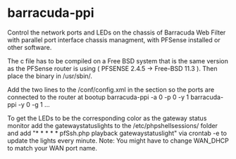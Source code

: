 # barracuda-ppi
Control the network ports and LEDs on the chassis of Barracuda Web Filter with parallel port interface chassis managment, with PFSense installed or other software.

The c file has to be compiled on a Free BSD system that is the same version as the PFSense router is using ( PFSENSE 2.4.5 -> Free-BSD 11.3 ). Then place the binary in /usr/sbin/.

Add the two lines to the /conf/config.xml in the <system> section so the ports are connected to the router at bootup
  	<system>
		  <earlyshellcmd>barracuda-ppi -a 0 -p 0 -y 1</earlyshellcmd>
		  <shellcmd>barracuda-ppi -y 0 -g 1</shellcmd>
      ...
    </system>

To get the LEDs to be the corresponding color as the gateway status monitor add the gatewaystatuslights to the /etc/phpshellsessions/ folder and add "* * * * * pfSsh.php playback gatewaystatuslight" via crontab -e to update the lights every minute. Note: You might have to change WAN_DHCP to match your WAN port name.
